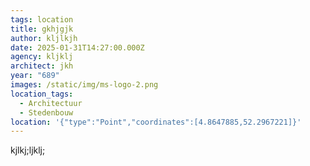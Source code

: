 ```yaml
---
tags: location
title: gkhjgjk
author: kljlkjh
date: 2025-01-31T14:27:00.000Z
agency: kljklj
architect: jkh
year: "689"
images: /static/img/ms-logo-2.png
location_tags:
  - Architectuur
  - Stedenbouw
location: '{"type":"Point","coordinates":[4.8647885,52.2967221]}'
---
```

kjlkj;ljklj;
